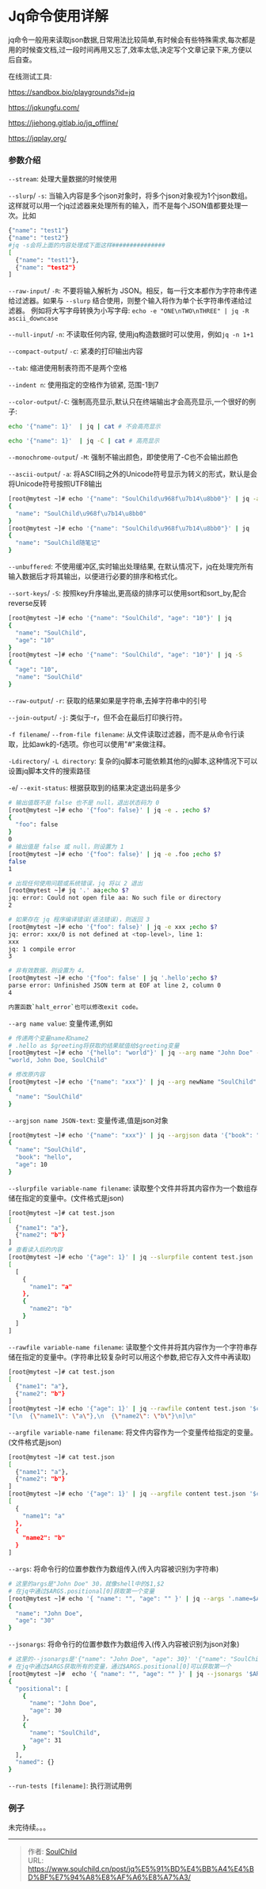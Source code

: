 # Jq命令使用详解


<!--more-->

jq命令一般用来读取json数据,日常用法比较简单,有时候会有些特殊需求,每次都是用的时候查文档,过一段时间再用又忘了,效率太低,决定写个文章记录下来,方便以后自查。

在线测试工具: 

https://sandbox.bio/playgrounds?id=jq

https://jqkungfu.com/

https://jiehong.gitlab.io/jq_offline/

https://jqplay.org/

### 参数介绍

`--stream`: 处理大量数据的时候使用

`--slurp`/ `-s`: 当输入内容是多个json对象时，将多个json对象视为1个json数组。这样就可以用一个jq过滤器来处理所有的输入，而不是每个JSON值都要处理一次。比如
```bash
{"name": "test1"}
{"name": "test2"}
#jq -s会将上面的内容处理成下面这样###############
[
  {"name": "test1"},
  {"name": "test2"}
]
```

`--raw-input`/ `-R`: 不要将输入解析为 JSON。相反，每一行文本都作为字符串传递给过滤器。如果与 `--slurp` 结合使用，则整个输入将作为单个长字符串传递给过滤器。
例如将大写字母转换为小写字母: `echo -e "ONE\nTWO\nTHREE" | jq -R ascii_downcase`

`--null-input`/ `-n`: 不读取任何内容, 使用jq构造数据时可以使用，例如`jq -n 1+1`

`--compact-output`/ `-c`: 紧凑的打印输出内容

`--tab`: 缩进使用制表符而不是两个空格

`--indent n`: 使用指定的空格作为锁紧, 范围-1到7

`--color-output`/`-C`: 强制高亮显示,默认只在终端输出才会高亮显示,一个很好的例子: 
```bash
echo '{"name": 1}'  | jq | cat # 不会高亮显示

echo '{"name": 1}'  | jq -C | cat # 高亮显示
```

`--monochrome-output`/ `-M`: 强制不输出颜色，即使使用了-C也不会输出颜色

`--ascii-output`/ `-a`: 将ASCII码之外的Unicode符号显示为转义的形式，默认是会将Unicode符号按照UTF8输出
```bash
[root@mytest ~]# echo '{"name": "SoulChild\u968f\u7b14\u8bb0"}' | jq -a
{
  "name": "SoulChild\u968f\u7b14\u8bb0"
}
[root@mytest ~]# echo '{"name": "SoulChild\u968f\u7b14\u8bb0"}' | jq 
{
  "name": "SoulChild随笔记"
}
```

`--unbuffered`: 不使用缓冲区,实时输出处理结果, 在默认情况下，jq在处理完所有输入数据后才将其输出，以便进行必要的排序和格式化。

`--sort-keys`/ `-S`: 按照key升序输出,更高级的排序可以使用sort和sort_by,配合reverse反转
```bash
[root@mytest ~]# echo '{"name": "SoulChild", "age": "10"}' | jq 
{
  "name": "SoulChild",
  "age": "10"
}
[root@mytest ~]# echo '{"name": "SoulChild", "age": "10"}' | jq -S
{
  "age": "10",
  "name": "SoulChild"
}
```

`--raw-output`/ `-r`: 获取的结果如果是字符串,去掉字符串中的引号

`--join-output`/ `-j`: 类似于-r，但不会在最后打印换行符。

`-f filename`/ `--from-file filename`: 从文件读取过滤器，而不是从命令行读取，比如awk的-f选项。你也可以使用"#"来做注释。

`-Ldirectory`/ `-L directory`: 复杂的jq脚本可能依赖其他的jq脚本,这种情况下可以设置jq脚本文件的搜索路径

`-e`/ `--exit-status`: 根据获取到的结果决定退出码是多少
```bash
# 输出值既不是 false 也不是 null，退出状态码为 0
[root@mytest ~]# echo '{"foo": false}' | jq -e . ;echo $?
{
  "foo": false
}
0
# 输出值是 false 或 null，则设置为 1
[root@mytest ~]# echo '{"foo": false}' | jq -e .foo ;echo $?
false
1

# 出现任何使用问题或系统错误，jq 将以 2 退出
[root@mytest ~]# jq '.' aa;echo $?
jq: error: Could not open file aa: No such file or directory
2

# 如果存在 jq 程序编译错误(语法错误)，则返回 3
[root@mytest ~]# echo '{"foo": false}' | jq -e xxx ;echo $?
jq: error: xxx/0 is not defined at <top-level>, line 1:
xxx
jq: 1 compile error
3

# 非有效数据，则设置为 4。
[root@mytest ~]# echo '{"foo": false' | jq '.hello';echo $?
parse error: Unfinished JSON term at EOF at line 2, column 0
4

内置函数`halt_error`也可以修改exit code。
```

`--arg name value`: 变量传递,例如
```bash
# 传递两个变量name和name2
# .hello as $greeting将获取的结果赋值给$greeting变量
[root@mytest ~]# echo '{"hello": "world"}' | jq --arg name "John Doe" --arg name2 "SoulChild" '.hello as $greeting | $greeting + ", " + $name + ", " + $name2'
"world, John Doe, SoulChild"

# 修改原内容
[root@mytest ~]# echo '{"name": "xxx"}' | jq --arg newName "SoulChild" '.name = $newName'
{
  "name": "SoulChild"
}
```

`--argjson name JSON-text`: 变量传递,值是json对象
```bash
[root@mytest ~]# echo '{"name": "xxx"}' | jq --argjson data '{"book": "hello", "name": "SoulChild", "age": 10}' '.book=$data.book | .name=$data.name | .age=$data.age'
{
  "name": "SoulChild",
  "book": "hello",
  "age": 10
}
```

`--slurpfile variable-name filename`: 读取整个文件并将其内容作为一个数组存储在指定的变量中。(文件格式是json)
```bash
[root@mytest ~]# cat test.json 
[
  {"name1": "a"},
  {"name2": "b"}
]
# 查看读入后的内容
[root@mytest ~]# echo '{"age": 1}' | jq --slurpfile content test.json '$content'
[
  [
    {
      "name1": "a"
    },
    {
      "name2": "b"
    }
  ]
]
```

`--rawfile variable-name filename`: 读取整个文件并将其内容作为一个字符串存储在指定的变量中。(字符串比较复杂时可以用这个参数,把它存入文件中再读取)
```bash
[root@mytest ~]# cat test.json 
[
  {"name1": "a"},
  {"name2": "b"}
]
[root@mytest ~]# echo '{"age": 1}' | jq --rawfile content test.json '$content'
"[\n  {\"name1\": \"a\"},\n  {\"name2\": \"b\"}\n]\n"
```

`--argfile variable-name filename`: 将文件内容作为一个变量传给指定的变量。(文件格式是json)
```bash
[root@mytest ~]# cat test.json 
[
  {"name1": "a"},
  {"name2": "b"}
]
[root@mytest ~]# echo '{"age": 1}' | jq --argfile content test.json '$content'
[
  {
    "name1": "a"
  },
  {
    "name2": "b"
  }
]
```

`--args`: 将命令行的位置参数作为数组传入(传入内容被识别为字符串)
```bash
# 这里的args是"John Doe" 30，就像shell中的$1,$2
# 在jq中通过$ARGS.positional[0]获取第一个变量
[root@mytest ~]# echo '{ "name": "", "age": "" }' | jq --args '.name=$ARGS.positional[0] | .age=$ARGS.positional[1]' "John Doe" 30
{
  "name": "John Doe",
  "age": "30"
}
```

`--jsonargs`: 将命令行的位置参数作为数组传入(传入内容被识别为json对象)
```bash
# 这里的--jsonargs是'{"name": "John Doe", "age": 30}' '{"name": "SoulChild", "age": 31}'，就像shell中的$1,$2
# 在jq中通过$ARGS获取所有的变量，通过$ARGS.positional[0]可以获取第一个
[root@mytest ~]#  echo '{ "name": "", "age": "" }' | jq --jsonargs '$ARGS' '{"name": "John Doe", "age": 30}' '{"name": "SoulChild", "age": 31}'
{
  "positional": [
    {
      "name": "John Doe",
      "age": 30
    },
    {
      "name": "SoulChild",
      "age": 31
    }
  ],
  "named": {}
}
```

`--run-tests [filename]`: 执行测试用例


### 例子
未完待续。。。

---

> 作者: [SoulChild](https://www.soulchild.cn)  
> URL: https://www.soulchild.cn/post/jq%E5%91%BD%E4%BB%A4%E4%BD%BF%E7%94%A8%E8%AF%A6%E8%A7%A3/  

